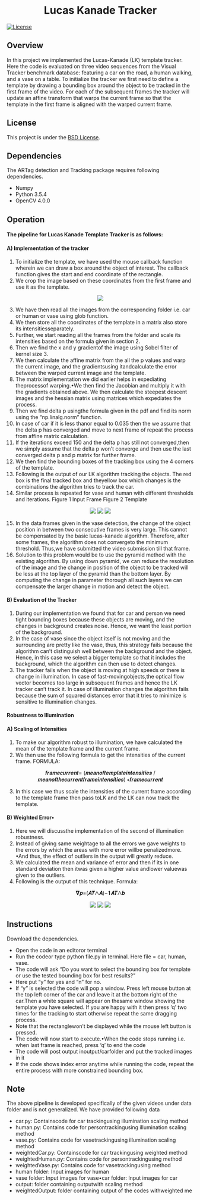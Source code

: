 <h1 align=center> Lucas Kanade Tracker </h1>

<p align="center">


[![License](https://img.shields.io/badge/License-BSD%203--Clause-blue.svg)](https://opensource.org/licenses/BSD-3-Clause)

## Overview
In this project we implemented the Lucas-Kanade (LK) template tracker. 
Here the code is evaluated on three video sequences from the Visual Tracker benchmark database: featuring a car on the road, a human
walking, and a vase on a table. 
To initialize the tracker we first need to define a template by drawing a bounding box around the object to be tracked in the first frame of the video. For each of the subsequent frames the tracker will update an
affine transform that warps the current frame so that the template in the first frame is aligned with the warped current frame.

## License
This project is under the [BSD License](https://github.com/krawal19/lucas_kanade_tracker/blob/master/LICENSE).

## Dependencies
The ARTag detection and Tracking package requires following dependencies.
- Numpy
- Python 3.5.4
- OpenCV 4.0.0 

## Operation
#### The pipeline for Lucas Kanade Template Tracker is as follows:
#### A) Implementation of the tracker
1. To initialize the template, we have used the mouse callback function wherein we can draw a box around the object of interest. The callback function gives the start and end coordinate of the rectangle.
2. We crop the image based on these coordinates from the first frame and use it as the template.

<p align="center">
<img src="images_for_readme/input_template.PNG">
</p>

3. We  have  then read  all  the  images  from  the corresponding  folder  i.e.  car  or  human  or  vase  using  glob function.
4. We then store all the coordinates of the template in a matrix also store its intensitiesseparately.
5. Further, we start reading all the frames from the folder and scale its intensities based on the formula given in section 2.
6. Then we find the x and y gradientof the image using Sobel filter of kernel size 3.
7. We then calculate the affine matrix from the all the p values and warp the current image, and the gradientsusing itandcalculate the error between the warped current image and the template.
8. The matrix implementation we did earlier helps in expediating theprocessof warping.•We  then  find  the  Jacobian  and  multiply  it  with  the  gradients  obtained  above.  We  then  calculate  the steepest descent images and the hessian matrix using matrices which expediates the process.
9. Then  we  find  delta  p  usingthe formula given in the pdf and find its norm using the “np.linalg.norm” function.
10. In case of car if it  is less thanor equal to 0.035 then the we assume that the delta p has converged and move to next frame of repeat the process from affine matrix calculation.
11. If the iterations exceed 150 and the delta p has still not converged,then we simply assume that the delta p won’t converge and then use the last converged delta p and p matrix for further frame. 
12. We then find the bounding boxes of the tracking box using the 4 corners of the template. 
13. Following is the output of our LK algorithm tracking the objects. The red box is the final tracked box and theyellow box which changes is the combinations the algorithm tries to track the car.
14. Similar process is repeated for vase and human with different thresholds and iterations. Figure 1 Input Frame Figure 2 Template

<p align="center">
<img src="images_for_readme/car_t.PNG">
<img src="images_for_readme/person_t.PNG">
<img src="images_for_readme/vase_t.PNG">
</p>

15. In  the  data  frames  given  in  the  vase  detection,  the  change  of  the  object  position  in  between  two consecutive  frames  is  very  large.  This  cannot  be  compensated  by  the  basic  lucas-kanade  algorithm. Therefore, after some frames, the algorithm does not convergeto the minimum threshold. Thus,we have submitted the video submission till that frame.
16. Solution to this problem would be to use the pyramid method with the existing algorithm. By using down pyramid, we can reduce the resolution of the image and the change in position of the object to be tracked will be less at the top layer of the pyramid than the bottom layer. By computing the change in parameter thorough all such layers we can compensate the larger change in motion and detect the object.

#### B) Evaluation of the Tracker
1. During our implementation we found that for car and person we need tight bounding boxes because these objects are moving, and the changes in background creates noise. Hence, we want the least portion of the background.
2. In the case of vase since the object itself is not moving and the surrounding are pretty like the vase, thus, this strategy fails because the algorithm can’t distinguish well between the background and the object. Hence, in this case we select a bigger template so that it includes the background, which the algorithm can then use to detect changes.
3. The tracker fails when the object is moving at high speeds or there is change in illumination. In case of fast-movingobjects,the optical flow vector becomes too large in subsequent frames and hence the LK tracker can’t track it. In case of illumination changes the algorithm fails because the sum of squared distances error that it tries to minimize is sensitive to illumination changes.

#### Robustness to Illumination
#### A) Scaling of Intensities
1. To make our algorithm robust to illumination, we have calculated the mean of the template frame and the current frame.
2. We then use the following formula to get the intensities of the current frame.
FORMULA:
<p align="center">
𝒇𝒓𝒂𝒎𝒆𝒄𝒖𝒓𝒓𝒆𝒏𝒕= (𝒎𝒆𝒂𝒏𝒐𝒇𝒕𝒆𝒎𝒑𝒍𝒂𝒕𝒆𝒊𝒏𝒕𝒆𝒏𝒔𝒊𝒕𝒊𝒆𝒔 /𝒎𝒆𝒂𝒏𝒐𝒇𝒕𝒉𝒆𝒄𝒖𝒓𝒓𝒆𝒏𝒕𝒇𝒓𝒂𝒎𝒆𝒊𝒏𝒕𝒆𝒏𝒔𝒊𝒕𝒊𝒆𝒔) ∗𝒇𝒓𝒂𝒎𝒆𝒄𝒖𝒓𝒓𝒆𝒏𝒕
</p>

3. In this case we thus scale the intensities of the current frame according to the template frame then pass toLK and the LK can now track the template. 

#### B) Weighted Error•
1. Here we will discussthe implementation of the second of illumination robustness.
2. Instead of giving same weightage to all the errors we gave weights to the errors by which the areas with more error willbe penalizedmore. •And thus, the effect of outliers in the output will greatly reduce.
3. We calculated the mean and variance of error and then if its in one standard deviation then itwas given a higher value andlower valuewas given to the outliers. 
4. Following is the output of this technique.
Formula:
<p align="center">
𝛁𝒑=(𝑨𝑻⋀𝑨)−𝟏𝑨𝑻⋀𝒃
</p>


<p align="center">
<img src="images_for_readme/car_ill.PNG">
<img src="images_for_readme/car_scal.PNG">
<img src="images_for_readme/car_error.PNG">
</p>


## Instructions
Download the dependencies.
- Open the code in an editoror terminal
- Run the codeor type python file.py in terminal. Here file = car, human, vase.
- The code will ask “Do you want to select the bounding box for template or use the tested bounding box for best results?”  
- Here put “y” for yes and “n” for no.
- If “y” is selected the code will pop a window. Press left mouse button at the top left corner of the car and leave it at the bottom right of the car.Then a white square will appear on thesame window showing the template you have selected. If you are happy with it then press ‘q’ two times for the tracking to start otherwise repeat the same dragging process.
- Note that the rectanglewon’t be displayed while the mouse left button is pressed.
- The code will now start to execute.•When the code stops running i.e. when last frame is reached, press ‘q’ to end the code
- The code will post output inoutput/carfolder and put the tracked images in it 
- If the code shows index error anytime while running the code, repeat the entire process with more constrained bounding box.

## Note
The above pipeline is developed specifically of the given videos under data folder and is not generalized.
We have provided following data
- car.py: Containscode for car trackingusing illumination scaling method
- human.py: Contains code for persontrackingusing illumination scaling method
- vase.py: Contains code for vasetrackingusing illumination scaling method
- weightedCar.py: Containscode for car trackingusing weighted method
- weightedHuman.py: Contains code for persontrackingusing method
- weightedVase.py: Contains code for vasetrackingusing method
- human folder: Input images for human 
- vase folder: Input images for vase•car folder: Input images for car
- output: folder containing outputwith scaling method
- weightedOutput: folder containing output of the codes withweighted me